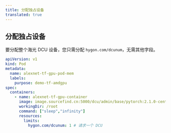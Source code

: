 ```yaml
---
title: 分配独占设备
translated: true
---
```


## 分配独占设备

要分配整个海光 DCU 设备，您只需分配 `hygon.com/dcunum`，无需其他字段。

```yaml
apiVersion: v1
kind: Pod
metadata:
  name: alexnet-tf-gpu-pod-mem
  labels:
    purpose: demo-tf-amdgpu
spec:
  containers:
    - name: alexnet-tf-gpu-container
      image: image.sourcefind.cn:5000/dcu/admin/base/pytorch:2.1.0-centos7.6-dtk24.04-py310
      workingDir: /root
      command: ["sleep","infinity"]
      resources:
        limits:
          hygon.com/dcunum: 1 # 请求一个 DCU
```